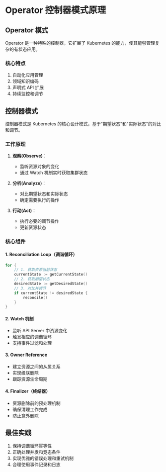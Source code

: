# Operator 控制器模式原理

## Operator 模式
Operator 是一种特殊的控制器，它扩展了 Kubernetes 的能力，使其能够管理复杂的有状态应用。

### 核心特点
1. 自动化应用管理
2. 领域知识编码
3. 声明式 API 扩展
4. 持续监控和调节

## 控制器模式
控制器模式是 Kubernetes 的核心设计模式，基于"期望状态"和"实际状态"的对比和调节。

### 工作原理
1. **观察(Observe)**：
   - 监听资源对象的变化
   - 通过 Watch 机制实时获取集群状态

2. **分析(Analyze)**：
   - 对比期望状态和实际状态
   - 确定需要执行的操作

3. **行动(Act)**：
   - 执行必要的调节操作
   - 更新资源状态

### 核心组件

#### 1. Reconciliation Loop（调谐循环）
```go
for {
    // 1. 获取资源当前状态
    currentState := getCurrentState()
    // 2. 获取期望状态
    desiredState := getDesiredState()
    // 3. 对比并调节
    if currentState != desiredState {
        reconcile()
    }
}
```

#### 2. Watch 机制
- 监听 API Server 中资源变化
- 触发相应的调谐循环
- 支持事件过滤和处理

#### 3. Owner Reference
- 建立资源之间的从属关系
- 实现级联删除
- 跟踪资源生命周期

#### 4. Finalizer（终结器）
- 资源删除前的预处理机制
- 确保清理工作完成
- 防止意外删除

## 最佳实践
1. 保持调谐循环幂等性
2. 正确处理并发和竞态条件
3. 实现优雅的错误处理和重试机制
4. 合理使用事件记录和日志

